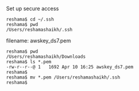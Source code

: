 Set up secure access

```
reshama$ cd ~/.ssh
reshama$ pwd
/Users/reshamashaikh/.ssh
```
filename:
awskey_ds7.pem

```
reshama$ pwd
/Users/reshamashaikh/Downloads
reshama$ ls *.pem
-rw-r--r--@ 1   1692 Apr 10 16:25 awskey_ds7.pem
reshama$ 
reshama$ mv *.pem /Users/reshamashaikh/.ssh
reshama$ 
```
